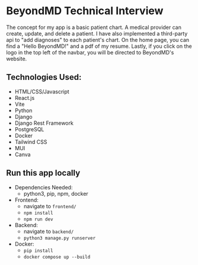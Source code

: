 # BeyondMD Technical Interview

The concept for my app is a basic patient chart. A medical provider can create, update, and delete a patient. I have also implemented a third-party api to "add diagnoses" to each patient's chart. On the home page, you can find a "Hello BeyondMD!" and a pdf of my resume. Lastly, if you click on the logo in the top left of the navbar, you will be directed to BeyondMD's website.

## Technologies Used:

-  HTML/CSS/Javascript
-  React.js
-  Vite
-  Python
-  Django
-  Django Rest Framework
-  PostgreSQL
-  Docker
-  Tailwind CSS
-  MUI
-  Canva

## Run this app locally

-  Dependencies Needed:
   -  python3, pip, npm, docker
-  Frontend:
   -  navigate to `frontend/`
   -  `npm install`
   -  `npm run dev`
-  Backend:
   -  navigate to `backend/`
   -  `python3 manage.py runserver`
-  Docker:
   -  `pip install`
   -  `docker compose up --build`
